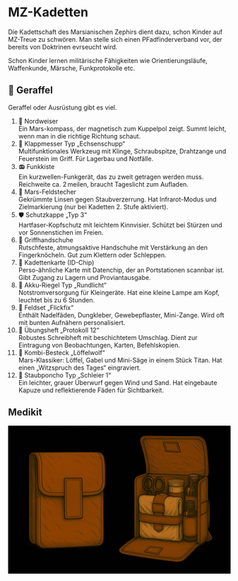 # MZ-Kadetten

Die Kadettschaft des Marsianischen Zephirs dient dazu, schon Kinder auf MZ-Treue zu schwören.
Man stelle sich einen PFadfinderverband vor, der bereits von Doktrinen evrseucht wird.

Schon Kinder lernen militärische Fähigkeiten wie Orientierungsläufe, Waffenkunde, Märsche, Funkprotokolle etc.

## 🎒 Geraffel

Geraffel oder Ausrüstung gibt es viel.

1. 🧭 Nordweiser <br />Ein Mars-kompass, der magnetisch zum Kuppelpol zeigt. Summt leicht, wenn man in die richtige
   Richtung schaut.
2. 🔪 Klappmesser Typ „Echsenschupp“<br />Multifunktionales Werkzeug mit Klinge, Schraubspitze, Drahtzange und Feuerstein im Griff. Für Lagerbau und Notfälle.
3. 📻 Funkkiste<br />Ein kurzwellen-Funkgerät, das zu zweit getragen werden muss. Reichweite ca. 2 meilen, braucht Tageslicht zum Aufladen.
4. 🔭 Mars-Feldstecher<br />Gekrümmte Linsen gegen Staubverzerrung. Hat Infrarot-Modus und Zielmarkierung (nur bei Kadetten 2. Stufe aktiviert).
5. 🛡️ Schutzkappe „Typ 3“<br />Hartfaser-Kopfschutz mit leichtem Kinnvisier. Schützt bei Stürzen und vor Sonnenstichen im Freien.
6. 🧤 Griffhandschuhe<br />Rutschfeste, atmungsaktive Handschuhe mit Verstärkung an den Fingerknöcheln. Gut zum Klettern oder Schleppen.
7. 🪪 Kadettenkarte (ID-Chip)<br />Perso-ähnliche Karte mit Datenchip, der an Portstationen scannbar ist. Gibt Zugang zu Lagern und Proviantausgabe.
8. 🔋 Akku-Riegel Typ „Rundlicht“<br />Notstromversorgung für Kleingeräte. Hat eine kleine Lampe am Kopf, leuchtet bis zu 6 Stunden.
9. 🧵 Feldset „Flickfix“<br />Enthält Nadelfäden, Dungkleber, Gewebepflaster, Mini-Zange. Wird oft mit bunten Aufnähern personalisiert.
10. 📒 Übungsheft „Protokoll 12“<br />Robustes Schreibheft mit beschichtetem Umschlag. Dient zur Eintragung von Beobachtungen, Karten, Befehlskopien.
11. 🥄 Kombi-Besteck „Löffelwolf“<br />Mars-Klassiker: Löffel, Gabel und Mini-Säge in einem Stück Titan. Hat einen „Witzspruch des Tages“ eingraviert.
12. 🥼 Staubponcho Typ „Schleier 1“<br />Ein leichter, grauer Überwurf gegen Wind und Sand. Hat eingebaute Kapuze und reflektierende Fäden für Sichtbarkeit.

## Medikit

![Medikiz, ein Erste-Hilfe-Kasten](..%2Fimages%2Ftechnologie%2Fmedikit-03.jpg)
